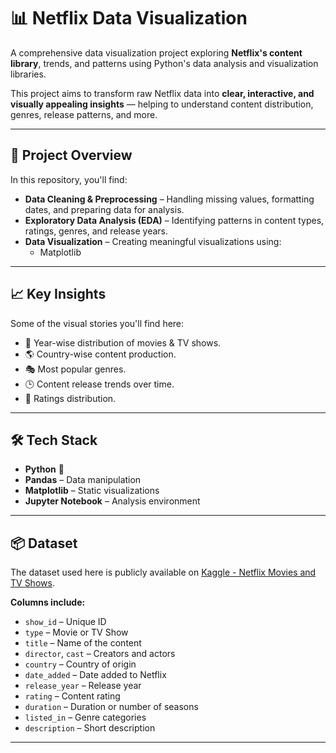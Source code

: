 # 📊 Netflix Data Visualization

A comprehensive data visualization project exploring **Netflix's content library**, trends, and patterns using Python's data analysis and visualization libraries.  

This project aims to transform raw Netflix data into **clear, interactive, and visually appealing insights** — helping to understand content distribution, genres, release patterns, and more.

---

## 📂 Project Overview

In this repository, you'll find:

- **Data Cleaning & Preprocessing** – Handling missing values, formatting dates, and preparing data for analysis.
- **Exploratory Data Analysis (EDA)** – Identifying patterns in content types, ratings, genres, and release years.
- **Data Visualization** – Creating meaningful visualizations using:
  - Matplotlib
---

## 📈 Key Insights

Some of the visual stories you'll find here:
- 📅 Year-wise distribution of movies & TV shows.
- 🌎 Country-wise content production.
- 🎭 Most popular genres.
- 🕒 Content release trends over time.
- 📜 Ratings distribution.

---

## 🛠️ Tech Stack

- **Python** 🐍
- **Pandas** – Data manipulation
- **Matplotlib** – Static visualizations
- **Jupyter Notebook** – Analysis environment

---

## 📦 Dataset

The dataset used here is publicly available on [Kaggle - Netflix Movies and TV Shows](https://www.kaggle.com/shivamb/netflix-shows).

**Columns include:**
- `show_id` – Unique ID
- `type` – Movie or TV Show
- `title` – Name of the content
- `director`, `cast` – Creators and actors
- `country` – Country of origin
- `date_added` – Date added to Netflix
- `release_year` – Release year
- `rating` – Content rating
- `duration` – Duration or number of seasons
- `listed_in` – Genre categories
- `description` – Short description

---

